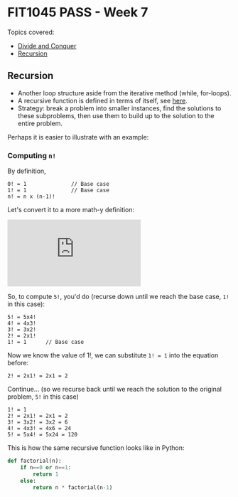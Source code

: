 # FIT1045 PASS - Week 7


Topics covered:

* [Divide and Conquer](#divide-and-conquer)
* [Recursion](#recursion)


## Recursion

* Another loop structure aside from the iterative method (while, for-loops).
* A recursive function is defined in terms of itself, see [here](#computing-n).
* Strategy: break a problem into smaller instances, find the solutions to these subproblems, then use them to build up to the solution to the entire problem.


Perhaps it is easier to illustrate with an example:


### Computing `n!`

By definition,

```
0! = 1              // Base case
1! = 1              // Base case
n! = n x (n-1)!
```

Let's convert it to a more math-y definition:

![equation](https://latex.codecogs.com/png.latex?%5Cbg_white%20n%21%20%3D%20%5Cbegin%7Bcases%7D%201%20%26%20%5Ctext%7B%2C%20if%20n%20%3D%200%20or%20n%20%3D%201%2C%7D%20%5C%5C%20n%20%5Ccdot%20%28n-1%29%21%20%26%20%5Ctext%7B%2C%20otherwise.%7D%20%5Cend%7Bcases%7D)


So, to compute `5!`, you'd do (recurse down until we reach the base case, `1!` in this case):
```
5! = 5x4!
4! = 4x3!
3! = 3x2!
2! = 2x1!
1! = 1      // Base case
```

Now we know the value of 1!, we can substitute `1! = 1` into the equation before:

```
2! = 2x1! = 2x1 = 2
```

Continue... (so we recurse back until we reach the solution to the original problem, `5!` in this case)

```
1! = 1
2! = 2x1! = 2x1 = 2
3! = 3x2! = 3x2 = 6
4! = 4x3! = 4x6 = 24
5! = 5x4! = 5x24 = 120
```

This is how the same recursive function looks like in Python:

```py
def factorial(n):
    if n==0 or n==1:
        return 1
    else:
        return n * factorial(n-1)
```
